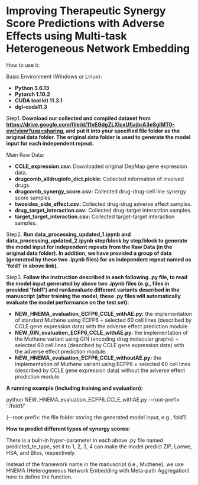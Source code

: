 # Improving Therapeutic Synergy Score Predictions with Adverse Effects using Multi-task Heterogeneous Network Embedding 

How to use it:

Basic Environment (Windows or Linux):
* __Python 3.6.13__
* __Pytorch 1.10.2__
* __CUDA tool kit 11.3.1__
* __dgl-cuda11.3__

Step1. __Download our collected and compiled dataset from https://drive.google.com/file/d/11xEGdgZLXlcxUfjajbrA3eSgIMT0-evr/view?usp=sharing, and put it into your specified file folder as the original data folder. The original data folder is used to generate the model input for each independent repeat.__

Main Raw Data:
* __CCLE_expression.csv:__ Downloaded original DepMap gene expression data.
* __drugcomb_alldruginfo_dict.pickle:__ Collected information of involved drugs.
* __drugcomb_synergy_score.csv:__ Collected drug-drug-cell line synergy score samples.
* __twosides_side_effect.csv:__ Collected drug-drug adverse effect samples.
* __drug_target_interaction.csv:__ Collected drug-target interaction samples.
* __target_target_interaction.csv:__ Collected target-target interaction samples.

Step2. __Run data_processing_updated_1.ipynb and data_processing_updated_2.ipynb step/block by step/block to generate the model input for independent repeats from the Raw Data (in the original data folder). In addition, we have provided a group of data (generated by these two .ipynb files) for an independent repeat named as 'fold1' in above link).__

Step3. __Follow the instruction described in each following .py file, to read the model input generated by above two .ipynb files (e.g., files in provided 'fold1') and  run&evaluate different variants described in the manuscript (after training the model, these .py files will automatically evaluate the model performance on the test set):__
  * __NEW_HNEMA_evaluation_ECFP6_CCLE_withAE.py:__ the implementation of standard Muthene using ECFP6 + selected 60 cell lines (described by CCLE gene expression data) with the adverse effect prediction module.
  * __NEW_GIN_evaluation_ECFP6_CCLE_withAE.py:__ the implementation of the Muthene variant using GIN (encoding drug molecular graphs) + selected 60 cell lines (described by CCLE gene expression data) with the adverse effect prediction module.
  * __NEW_HNEMA_evaluation_ECFP6_CCLE_withoutAE.py:__ the implementation of Muthene variant using ECFP6 + selected 60 cell lines (described by CCLE gene expression data) without the adverse effect prediction module.

__A running example (including training and evaluation):__

python NEW_HNEMA_evaluation_ECFP6_CCLE_withAE.py --root-prefix './fold1/'

(--root-prefix: the file folder storing the generated model input, e.g., fold1)

__How to predict different types of synergy scores:__

There is a bulit-in hyper-parameter in each above .py file named predicted_te_type, set it to 1, 2, 3, 4 can make the model predict ZIP, Loewe, HSA, and Bliss, respectively.

Instead of the framework name in the manuscript (i.e., Muthene), we use HNEMA (Heterogeneous Network Embedding with Meta-path Aggregation) here to define the function.
